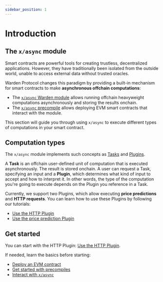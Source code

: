 ```yaml
---
sidebar_position: 1
---
```


# Introduction

## The `x/async` module

Smart contracts are powerful tools for creating trustless, decentralized applications. However, they have traditionally been isolated from the outside world, unable to access external data without trusted oracles.

Warden Protocol changes this paradigm by providing a built-in mechanism for smart contracts to make **asynchronous offchain computations**:

- The [`x/async` Warden module](/learn/warden-protocol-modules/x-async) allows running offchain heavyweight computations asynchronously and storing the results onchain.
- The [`x/async` precompile](../precompiles/x-async) allows deploying EVM smart contracts that interact with the module.

This section will guide you through using `x/async` to execute different types of computations in your smart contract.

## Computation types

The `x/async` module implements such concepts as [Tasks](/learn/warden-protocol-modules/x-async#plugin) and [Plugins](/learn/warden-protocol-modules/x-async#plugin).

A **Task** is an offchain user-defined  unit of computation that is executed asynchronously. The result is stored onchain. A user can request a Task, specifying an input and a **Plugin**, which determines what kind of input to accept and how to interpret it. In other words, the type of the computation you're going to execute depends on the Plugin you reference in a Task.

Currently, we support two Plugins, which allow executing **price predictions** and **HTTP requests**. You can learn how to use these Plugins by following our tutorials:

- [Use the HTTP Plugin](use-the-http-plugin/introduction)
- [Use the price prediction Plugin](use-the-price-prediction-plugin/introduction)

## Get started

You can start with the HTTP Plugin: [Use the HTTP Plugin](use-the-http-plugin/introduction).

If needed, learn the basics before starting:

- [Deploy an EVM contract](../deploy-smart-contracts-on-warden/deploy-an-evm-contract)
- [Get started with precompiles](../interact-with-warden-modules/get-started-with-precompiles)
- [Interact with `x/async`](../interact-with-warden-modules/interact-with-x-async)
